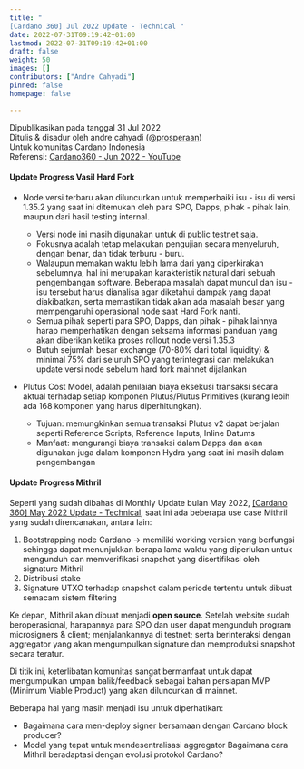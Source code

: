 ```yaml
---
title: "
[Cardano 360] Jul 2022 Update - Technical "
date: 2022-07-31T09:19:42+01:00
lastmod: 2022-07-31T09:19:42+01:00
draft: false
weight: 50
images: []
contributors: ["Andre Cahyadi"]
pinned: false
homepage: false

---
```


Dipublikasikan pada tanggal 31 Jul 2022 <br/>
Ditulis & disadur oleh andre cahyadi ([@prosperaan](https://forum.cardano.org/u/prosperaan)) <br/>
Untuk komunitas Cardano Indonesia <br/>
Referensi: [Cardano360 - Jun 2022 - YouTube](https://www.youtube.com/watch?v=mHHVaxkHFrE)

#### Update Progress Vasil Hard Fork

- Node versi terbaru akan diluncurkan untuk memperbaiki isu - isu di versi 1.35.2 yang saat ini ditemukan oleh para SPO, Dapps, pihak - pihak lain, maupun dari hasil testing internal.

  - Versi node ini masih digunakan untuk di public testnet saja.
  - Fokusnya adalah tetap melakukan pengujian secara menyeluruh, dengan benar, dan tidak terburu - buru.
  - Walaupun memakan waktu lebih lama dari yang diperkirakan sebelumnya, hal ini merupakan karakteristik natural dari sebuah pengembangan software. Beberapa masalah dapat muncul dan isu - isu tersebut harus dianalisa agar diketahui dampak yang dapat diakibatkan, serta memastikan tidak akan ada masalah besar yang mempengaruhi operasional node saat Hard Fork nanti.
  - Semua pihak seperti para SPO, Dapps, dan pihak - pihak lainnya harap memperhatikan dengan seksama informasi panduan yang akan diberikan ketika proses rollout node versi 1.35.3
  - Butuh sejumlah besar exchange (70-80% dari total liquidity) & minimal 75% dari seluruh SPO yang terintegrasi dan melakukan update versi node sebelum hard fork mainnet dijalankan

- Plutus Cost Model, adalah penilaian biaya eksekusi transaksi secara aktual terhadap setiap komponen Plutus/Plutus Primitives (kurang lebih ada 168 komponen yang harus diperhitungkan).
  - Tujuan: memungkinkan semua transaksi Plutus v2 dapat berjalan seperti Reference Scripts, Reference Inputs, Inline Datums
  - Manfaat: mengurangi biaya transaksi dalam Dapps dan akan digunakan juga dalam komponen Hydra yang saat ini masih dalam pengembangan

#### Update Progress Mithril

Seperti yang sudah dibahas di Monthly Update bulan May 2022, [[Cardano 360] May 2022 Update - Technical](../cardano-052022/index.md), saat ini ada beberapa use case Mithril yang sudah direncanakan, antara lain:

1. Bootstrapping node Cardano → memiliki working version yang berfungsi sehingga dapat menunjukkan berapa lama waktu yang diperlukan untuk mengunduh dan memverifikasi snapshot yang disertifikasi oleh signature Mithril
2. Distribusi stake
3. Signature UTXO terhadap snapshot dalam periode tertentu untuk dibuat semacam sistem filtering

Ke depan, Mithril akan dibuat menjadi **open source**. Setelah website sudah beroperasional, harapannya para SPO dan user dapat mengunduh program microsigners & client; menjalankannya di testnet; serta berinteraksi dengan aggregator yang akan mengumpulkan signature dan memproduksi snapshot secara teratur.

Di titik ini, keterlibatan komunitas sangat bermanfaat untuk dapat mengumpulkan umpan balik/feedback sebagai bahan persiapan MVP (Minimum Viable Product) yang akan diluncurkan di mainnet.

Beberapa hal yang masih menjadi isu untuk diperhatikan:

- Bagaimana cara men-deploy signer bersamaan dengan Cardano block producer?
- Model yang tepat untuk mendesentralisasi aggregator
  Bagaimana cara Mithril beradaptasi dengan evolusi protokol Cardano?
